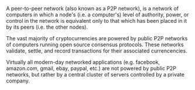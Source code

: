 A peer-to-peer network (also known as a P2P network), is a network of computers in which a node's (i.e. a computer's) level of authority, power, or control in the network is equivalent only to that which has been placed in it by its peers (i.e. the other nodes). 

The vast majority of cryptocurrencies are powered by public P2P networks of computers running open source consensus protocols. These networks validate, settle, and record transactions for their associated currencencies.

Virtually all modern-day networked applications (e.g. facebook, amazon.com, gmail, ebay, paypal, etc.) are not powered by public P2P networks, but rather by a central cluster of servers controlled by a private company.
